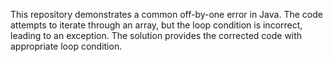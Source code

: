 This repository demonstrates a common off-by-one error in Java. The code attempts to iterate through an array, but the loop condition is incorrect, leading to an exception. The solution provides the corrected code with appropriate loop condition.